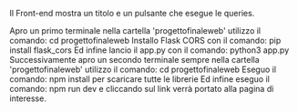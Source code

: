 Il Front-end mostra un titolo e un pulsante che esegue le queries.

Apro un primo terminale nella cartella 'progettofinaleweb' utilizzo il comando: cd progettofinaleweb
Installo Flask CORS con il comando: pip install flask_cors 
Ed infine lancio il app.py con il comando: python3 app.py
Successivamente apro un secondo terminale sempre nella cartella 'progettofinaleweb' utilizzo il comando: cd progettofinaleweb
Eseguo il comando: npm install per scaricare tutte le librerie
Ed infine eseguo il comando: npm run dev  e cliccando sul link verrà portato alla pagina di interesse.